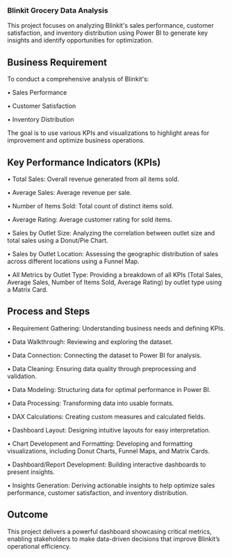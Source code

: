 ### Blinkit Grocery Data Analysis

This project focuses on analyzing Blinkit's sales performance, customer satisfaction, and inventory distribution using Power BI to generate key insights and identify opportunities for optimization.

## Business Requirement
To conduct a comprehensive analysis of Blinkit's:

• Sales Performance

• Customer Satisfaction

• Inventory Distribution

The goal is to use various KPIs and visualizations to highlight areas for improvement and optimize business operations.

## Key Performance Indicators (KPIs)
• Total Sales: Overall revenue generated from all items sold.

• Average Sales: Average revenue per sale.

• Number of Items Sold: Total count of distinct items sold.

• Average Rating: Average customer rating for sold items.

• Sales by Outlet Size: Analyzing the correlation between outlet size and total sales using a Donut/Pie Chart.

• Sales by Outlet Location: Assessing the geographic distribution of sales across different locations using a Funnel Map.

• All Metrics by Outlet Type: Providing a breakdown of all KPIs (Total Sales, Average Sales, Number of Items Sold, Average Rating) by outlet type using a Matrix Card.

## Process and Steps

• Requirement Gathering: Understanding business needs and defining KPIs.

• Data Walkthrough: Reviewing and exploring the dataset.

• Data Connection: Connecting the dataset to Power BI for analysis.

• Data Cleaning: Ensuring data quality through preprocessing and validation.

• Data Modeling: Structuring data for optimal performance in Power BI.

• Data Processing: Transforming data into usable formats.

• DAX Calculations: Creating custom measures and calculated fields.

• Dashboard Layout: Designing intuitive layouts for easy interpretation.

• Chart Development and Formatting: Developing and formatting visualizations, including Donut Charts, Funnel Maps, and Matrix Cards.

• Dashboard/Report Development: Building interactive dashboards to present insights.

• Insights Generation: Deriving actionable insights to help optimize sales performance, customer satisfaction, and inventory distribution.

## Outcome

This project delivers a powerful dashboard showcasing critical metrics, enabling stakeholders to make data-driven decisions that improve Blinkit’s operational efficiency.

